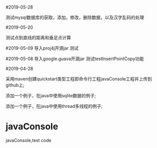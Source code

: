 #2019-05-28

测试mysql数据库的获取，添加，修改，删除数据，以及汉字乱码的处理

#2019-05-20

测试点到直线的距离和垂足点计算

#2019-05-09
导入proj4j开源jar 测试

#2019-05-08
导入google.guava开源jar 测试testInsertPointCopy功能

#2019-04-28

采用maven创建quickstart类型工程即命令行工程javaConsole工程并上传到github上;

添加一个例子，在java中使用sqlite数据的例子;

添加一个例子，在java中使用thread多线程的例子;

# javaConsole
javaConsole,test code

